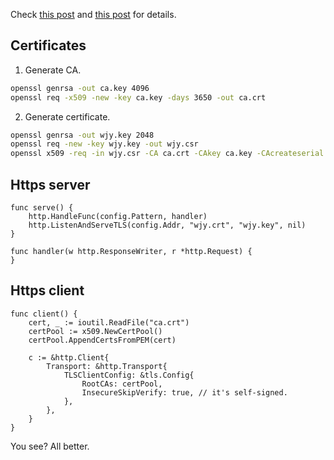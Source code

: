 ﻿
Check [this post](https://stackoverflow.com/questions/38822764/how-to-send-a-https-request-with-a-certificate-golang) and [this post](https://www.ibm.com/support/knowledgecenter/en/SSWHYP_4.0.0/com.ibm.apimgmt.cmc.doc/task_apionprem_gernerate_self_signed_openSSL.html) for details.

## Certificates

1. Generate CA.
```bash
openssl genrsa -out ca.key 4096
openssl req -x509 -new -key ca.key -days 3650 -out ca.crt
```

2. Generate certificate.
```bash
openssl genrsa -out wjy.key 2048
openssl req -new -key wjy.key -out wjy.csr
openssl x509 -req -in wjy.csr -CA ca.crt -CAkey ca.key -CAcreateserial -days 365 -out wjy.crt
```

## Https server

```golang
func serve() {
	http.HandleFunc(config.Pattern, handler)
	http.ListenAndServeTLS(config.Addr, "wjy.crt", "wjy.key", nil)
}

func handler(w http.ResponseWriter, r *http.Request) {
}
```

## Https client

```golang
func client() {
    cert, _ := ioutil.ReadFile("ca.crt")
    certPool := x509.NewCertPool()
    certPool.AppendCertsFromPEM(cert)
    
    c := &http.Client{
    	Transport: &http.Transport{
    		TLSClientConfig: &tls.Config{
    			RootCAs: certPool,
    			InsecureSkipVerify: true, // it's self-signed.
    		},
    	},
    }
}
```

You see? All better.

